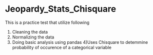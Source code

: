 # Jeopardy_Stats_Chisquare

This is a practice test that utilize following
1) Cleaning the data 
2) Normalizing the data
3) Doing basic analysis using pandas
4)Uses Chisquare to detemmine probability of occurence of a categorical variable
